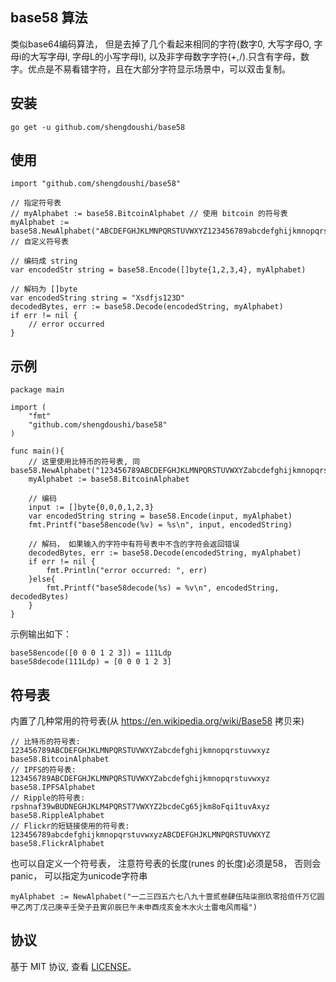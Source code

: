 ## base58 算法

类似base64编码算法， 但是去掉了几个看起来相同的字符(数字0, 大写字母O, 字母i的大写字母I, 字母L的小写字母l), 以及非字母数字字符(+,/).只含有字母，数字。优点是不易看错字符，且在大部分字符显示场景中，可以双击复制。

## 安装

```golang
go get -u github.com/shengdoushi/base58
```


## 使用

```golang
import "github.com/shengdoushi/base58"
	
// 指定符号表
// myAlphabet := base58.BitcoinAlphabet // 使用 bitcoin 的符号表
myAlphabet := base58.NewAlphabet("ABCDEFGHJKLMNPQRSTUVWXYZ123456789abcdefghijkmnopqrstuvwxyz") // 自定义符号表
	
// 编码成 string 
var encodedStr string = base58.Encode([]byte{1,2,3,4}, myAlphabet)
	
// 解码为 []byte 
var encodedString string = "Xsdfjs123D"
decodedBytes, err := base58.Decode(encodedString, myAlphabet)
if err != nil {
	// error occurred
}
```

## 示例

```golang
package main

import (
	"fmt"
	"github.com/shengdoushi/base58"
)

func main(){
	// 这里使用比特币的符号表, 同 base58.NewAlphabet("123456789ABCDEFGHJKLMNPQRSTUVWXYZabcdefghijkmnopqrstuvwxyz")
	myAlphabet := base58.BitcoinAlphabet
	
	// 编码
	input := []byte{0,0,0,1,2,3}
	var encodedString string = base58.Encode(input, myAlphabet)
	fmt.Printf("base58encode(%v) = %s\n", input, encodedString)
	
	// 解码， 如果输入的字符中有符号表中不含的字符会返回错误
	decodedBytes, err := base58.Decode(encodedString, myAlphabet)
	if err != nil {
		fmt.Println("error occurred: ", err)
	}else{
		fmt.Printf("base58decode(%s) = %v\n", encodedString, decodedBytes)
	}	
}
```

示例输出如下：

```
base58encode([0 0 0 1 2 3]) = 111Ldp
base58decode(111Ldp) = [0 0 0 1 2 3]
```

## 符号表

内置了几种常用的符号表(从 https://en.wikipedia.org/wiki/Base58 拷贝来)

```golang
// 比特币的符号表: 123456789ABCDEFGHJKLMNPQRSTUVWXYZabcdefghijkmnopqrstuvwxyz
base58.BitcoinAlphabet
// IPFS的符号表: 123456789ABCDEFGHJKLMNPQRSTUVWXYZabcdefghijkmnopqrstuvwxyz
base58.IPFSAlphabet
// Ripple的符号表: rpshnaf39wBUDNEGHJKLM4PQRST7VWXYZ2bcdeCg65jkm8oFqi1tuvAxyz
base58.RippleAlphabet
// Flickr的短链接使用的符号表: 123456789abcdefghijkmnopqrstuvwxyzABCDEFGHJKLMNPQRSTUVWXYZ
base58.FlickrAlphabet
```

也可以自定义一个符号表， 注意符号表的长度(runes 的长度)必须是58， 否则会 panic， 可以指定为unicode字符串

```golang
myAlphabet := NewAlphabet("一二三四五六七八九十壹贰叁肆伍陆柒捌玖零拾佰仟万亿圆甲乙丙丁戊己庚辛壬癸子丑寅卯辰巳午未申酉戌亥金木水火土雷电风雨福")
```


## 协议

基于 MIT 协议, 查看 [LICENSE](LICENSE)。


